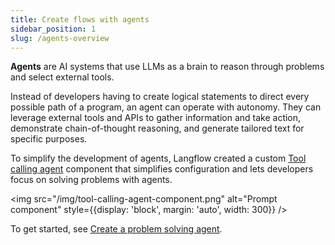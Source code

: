 ```yaml
---
title: Create flows with agents
sidebar_position: 1
slug: /agents-overview
---
```


**Agents** are AI systems that use LLMs as a brain to reason through problems and select external tools.

Instead of developers having to create logical statements to direct every possible path of a program, an agent can operate with autonomy. They can leverage external tools and APIs to gather information and take action, demonstrate chain-of-thought reasoning, and generate tailored text for specific purposes.

To simplify the development of agents, Langflow created a custom [Tool calling agent](/components-agents#agent-component) component that simplifies configuration and lets developers focus on solving problems with agents.

<img src="/img/tool-calling-agent-component.png" alt="Prompt component" style={{display: 'block', margin: 'auto', width: 300}} />

To get started, see [Create a problem solving agent](/agents-tool-calling-agent-component).